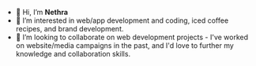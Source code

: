 - 👋 Hi, I’m **Nethra**
- 👀 I’m interested in web/app development and coding, iced coffee recipes, and brand development.
- 💞️ I’m looking to collaborate on web development projects - I've worked on website/media campaigns in the past, and I'd love to further my knowledge and collaboration skills.  

<!---
nethrasrimal/nethrasrimal is a ✨ special ✨ repository because its `README.md` (this file) appears on your GitHub profile.
You can click the Preview link to take a look at your changes.
--->
